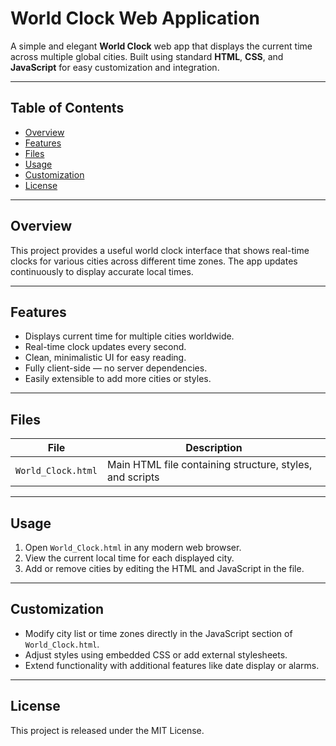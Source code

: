 # World Clock Web Application

A simple and elegant **World Clock** web app that displays the current time across multiple global cities. Built using standard **HTML**, **CSS**, and **JavaScript** for easy customization and integration.

---

## Table of Contents

- [Overview](#overview)
- [Features](#features)
- [Files](#files)
- [Usage](#usage)
- [Customization](#customization)
- [License](#license)

---

## Overview

This project provides a useful world clock interface that shows real-time clocks for various cities across different time zones. The app updates continuously to display accurate local times.

---

## Features

- Displays current time for multiple cities worldwide.
- Real-time clock updates every second.
- Clean, minimalistic UI for easy reading.
- Fully client-side — no server dependencies.
- Easily extensible to add more cities or styles.

---

## Files

| File             | Description                         |
|------------------|-----------------------------------|
| `World_Clock.html` | Main HTML file containing structure, styles, and scripts |

---

## Usage

1. Open `World_Clock.html` in any modern web browser.
2. View the current local time for each displayed city.
3. Add or remove cities by editing the HTML and JavaScript in the file.

---

## Customization

- Modify city list or time zones directly in the JavaScript section of `World_Clock.html`.
- Adjust styles using embedded CSS or add external stylesheets.
- Extend functionality with additional features like date display or alarms.

---

## License

This project is released under the MIT License.

